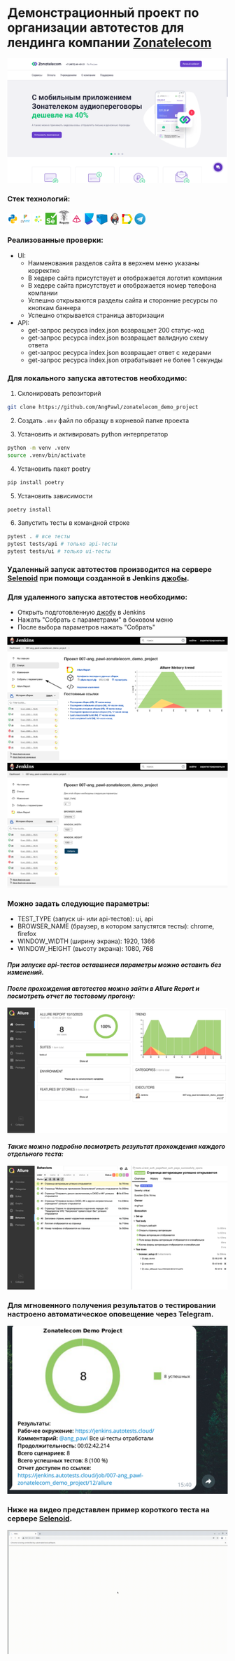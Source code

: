 # Демонстрационный проект по организации автотестов для лендинга компании <a target="_blank" href="https://www.zonatelecom.ru/">Zonatelecom</a>

![This is an image](design/images/company.png)

### Стек технологий:
<code><img width="5%" title="Python" src="design/icons/python.png"></code>
<code><img width="5%" title="Pytest" src="design/icons/pytest.png"></code>
<code><img width="5%" title="Selene" src="design/icons/selene.png"></code>
<code><img width="5%" title="Selenium" src="design/icons/selenium.png"></code>
<code><img width="5%" title="Requests" src="design/icons/requests.png"></code>
<code><img width="5%" title="Pydantic" src="design/icons/pydantic.png"></code>
<code><img width="5%" title="Poetry" src="design/icons/poetry.png"></code>
<code><img width="5%" title="Selenoid" src="design/icons/selenoid.png"></code>
<code><img width="5%" title="Jenkins" src="design/icons/jenkins.png"></code>
<code><img width="5%" title="Allure-report" src="design/icons/allure_report.png"></code>
<code><img width="5%" title="Telegram" src="design/icons/tg.png"></code>

### Реализованные проверки:
- UI:
  - Наименования разделов сайта в верхнем меню указаны корректно
  - В хедере сайта присутствует и отображается логотип компании
  - В хедере сайта присутствует и отображается номер телефона компании
  - Успешно открываются разделы сайта и сторонние ресурсы по кнопкам баннера
  - Успешно открывается страница авторизации
- API:
  - get-запрос ресурса index.json возвращает 200 статус-код
  - get-запрос ресурса index.json возвращает валидную схему ответа
  - get-запрос ресурса index.json возвращает ответ с хедерами
  - get-запрос ресурса index.json отрабатывает не более 1 секунды

### Для локального запуска автотестов необходимо:

1. Склонировать репозиторий

```bash
git clone https://github.com/AngPawl/zonatelecom_demo_project
```

2. Создать `.env` файл по образцу в корневой папке проекта

3. Установить и активировать python интерпретатор

```bash
python -m venv .venv
source .venv/bin/activate
```

4. Установить пакет poetry

```bash
pip install poetry
```

5. Установить зависимости

```bash
poetry install
```

6. Запустить тесты в командной строке

```bash
pytest . # все тесты
pytest tests/api # только api-тесты
pytest tests/ui # только ui-тесты
```

### Удаленный запуск автотестов производится на сервере <a target="_blank" href="https://selenoid.autotests.cloud/#/">Selenoid</a> при помощи созданной в Jenkins <a target="_blank" href="https://jenkins.autotests.cloud/job/007-ang_pawl-zonatelecom_demo_project/">джобы</a>.

### Для удаленного запуска автотестов необходимо:
- Открыть подготовленную <a target="_blank" href="https://jenkins.autotests.cloud/job/007-ang_pawl-zonatelecom_demo_projec">джобу</a> в Jenkins
- Нажать "Собрать с параметрами" в боковом меню
- После выбора параметров нажать "Собрать"

![This is an image](design/images/job-launch1.png)
![This is an image](design/images/job-launch2.png)

### Можно задать следующие параметры:
- TEST_TYPE (запуск ui- или api-тестов): ui, api
- BROWSER_NAME (браузер, в котором запустятся тесты): chrome, firefox
- WINDOW_WIDTH (ширину экрана): 1920, 1366
- WINDOW_HEIGHT (высоту экрана): 1080, 768
#### *При запуске api-тестов оставшиеся параметры можно оставить без изменений.*

#### *После прохождения автотестов можно зайти в Allure Report и посмотреть отчет по тестовому прогону:*

![This is an image](design/images/allure-results1.png)

#### *Также можно подробно посмотреть результат прохождения каждого отдельного теста:*

![This is an image](design/images/allure-results2.png)

### Для мгновенного получения результатов о тестировании настроено автоматическое оповещение через Telegram.
![This is an image](design/images/tg.png)

### Ниже на видео представлен пример короткого теста на сервере <a target="_blank" href="https://selenoid.autotests.cloud/#/">Selenoid</a>.
![Watch the video](design/video/test.gif)

